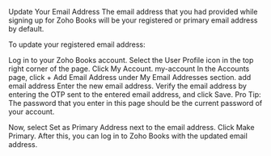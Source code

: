 Update Your Email Address
The email address that you had provided while signing up for Zoho Books will be your registered or primary email address by default.

To update your registered email address:

Log in to your Zoho Books account.
Select the User Profile icon in the top right corner of the page.
Click My Account.
my-account
In the Accounts page, click + Add Email Address under My Email Addresses section.
add email address
Enter the new email address.
Verify the email address by entering the OTP sent to the entered email address, and click Save.
Pro Tip: The password that you enter in this page should be the current password of your account.

Now, select Set as Primary Address next to the email address.
Click Make Primary.
After this, you can log in to Zoho Books with the updated email address.